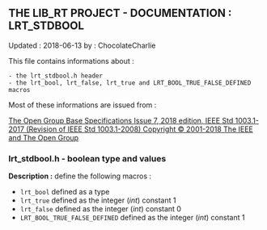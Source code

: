 ## THE LIB_RT PROJECT - DOCUMENTATION : LRT_STDBOOL
Updated : 2018-06-13 by : ChocolateCharlie

This file contains informations about :

	- the lrt_stdbool.h header
	- the lrt_bool, lrt_false, lrt_true and LRT_BOOL_TRUE_FALSE_DEFINED macros

Most of these informations are issued from :

[The Open Group Base Specifications Issue 7, 2018 edition,
IEEE Std 1003.1-2017 (Revision of IEEE Std 1003.1-2008)
Copyright © 2001-2018 The IEEE and The Open Group
](pubs.opengroup.org/onlinepubs/9699919799)

### lrt_stdbool.h - boolean type and values

**Description :** define the following macros :
  - ```lrt_bool``` defined as a type
  - ```lrt_true``` defined as the integer (_int_) constant 1
  - ```lrt_false``` defined as the integer (_int_) constant 0
  - ```LRT_BOOL_TRUE_FALSE_DEFINED``` defined as the integer (_int_) constant 1
  
